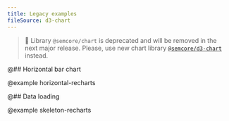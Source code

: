 ```yaml
---
title: Legacy examples
fileSource: d3-chart
---
```


> 🚨 Library `@semcore/chart` is deprecated and will be removed in the next major release. Please, use new chart library [`@semcore/d3-chart`](/data-display/area-chart/area-chart-d3-code/) instead.

@## Horizontal bar chart

@example horizontal-recharts

@## Data loading

@example skeleton-recharts
